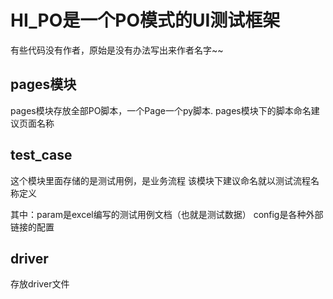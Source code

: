 # HI_PO是一个PO模式的UI测试框架

有些代码没有作者，原始是没有办法写出来作者名字~~

## pages模块

pages模块存放全部PO脚本，一个Page一个py脚本.
pages模块下的脚本命名建议页面名称

## test_case

这个模块里面存储的是测试用例，是业务流程
该模块下建议命名就以测试流程名称定义

其中：param是excel编写的测试用例文档（也就是测试数据）
     config是各种外部链接的配置


## driver
 
存放driver文件


